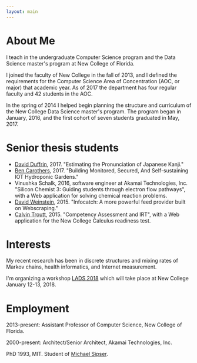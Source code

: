 ```yaml
---
layout: main
---
```


# About Me

I teach in the undergraduate Computer Science program and the Data Science master's program at New College of Florida.

I joined the faculty of New College in the fall of 2013, and I defined the requirements for the Computer Science Area of Concentration (AOC, or major) that academic year. As of 2017 the department has four regular faculty and 42 students in the AOC.

In the spring of 2014 I helped begin planning the structure and curriculum of the New College Data Science master's program. The program began in January, 2016, and the first cohort of seven students graduated in May, 2017. 

# Senior thesis students
- [David Duffrin](https://www.linkedin.com/in/david-duffrin-26b4274b/), 2017. "Estimating the Pronunciation of Japanese Kanji." 
- [Ben Carothers](https://www.linkedin.com/in/btcrs/), 2017. "Building Monitored, Secured, And Self-sustaining IOT Hydroponic Gardens."
- Vinushka Schalk, 2016, software engineer at Akamai Technologies, Inc. "Silicon Chemist 3: Guiding students through electron flow pathways", with a Web application for solving chemical reaction problems.
- [David Weinstein](https://www.linkedin.com/in/davidhweinstein), 2015. "Infocatch: A more powerful feed provider built on Webscraping."
- [Calvin Troutt](https://www.linkedin.com/in/calvin-troutt-70b47357), 2015. "Competency Assessment and IRT", with a Web application for the New College Calculus readiness test. 

# Interests

My recent research has been in discrete structures and mixing rates of Markov chains, health informatics, and Internet measurement.

I'm organizing a workshop [LADS 2018](ladsworkshop) which will take place at New College January 12-13, 2018.

# Employment

2013-present: Assistant Professor of Computer Science, New College of Florida.

2000-present: Architect/Senior Architect, Akamai Technologies, Inc.

PhD 1993, MIT. Student of [Michael Sipser](http://www-math.mit.edu/~sipser).
